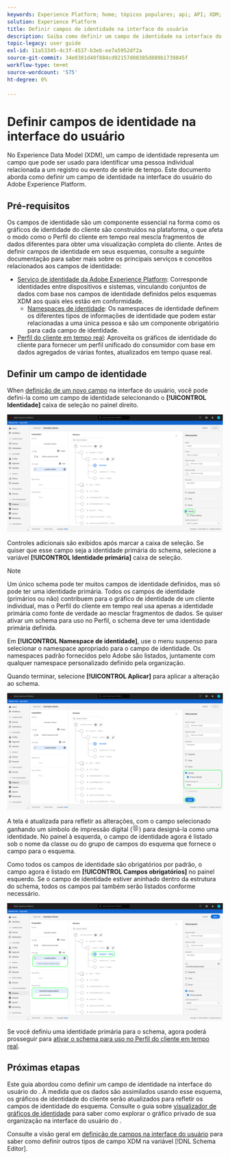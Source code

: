 ```yaml
---
keywords: Experience Platform; home; tópicos populares; api; API; XDM; sistema XDM; modelo de dados de experiência; modelo de dados; ui; espaço de trabalho; identidade; campo;
solution: Experience Platform
title: Definir campos de identidade na interface do usuário
description: Saiba como definir um campo de identidade na interface do usuário do Experience Platform.
topic-legacy: user guide
exl-id: 11a53345-4c3f-4537-b3eb-ee7a5952df2a
source-git-commit: 34e0381d40f884cd92157d08385d889b1739845f
workflow-type: tm+mt
source-wordcount: '575'
ht-degree: 0%

---
```


# Definir campos de identidade na interface do usuário

No Experience Data Model (XDM), um campo de identidade representa um campo que pode ser usado para identificar uma pessoa individual relacionada a um registro ou evento de série de tempo. Este documento aborda como definir um campo de identidade na interface do usuário do Adobe Experience Platform.

## Pré-requisitos

Os campos de identidade são um componente essencial na forma como os gráficos de identidade do cliente são construídos na plataforma, o que afeta o modo como o Perfil do cliente em tempo real mescla fragmentos de dados diferentes para obter uma visualização completa do cliente. Antes de definir campos de identidade em seus esquemas, consulte a seguinte documentação para saber mais sobre os principais serviços e conceitos relacionados aos campos de identidade:

* [Serviço de identidade da Adobe Experience Platform](../../../identity-service/home.md): Corresponde identidades entre dispositivos e sistemas, vinculando conjuntos de dados com base nos campos de identidade definidos pelos esquemas XDM aos quais eles estão em conformidade.
   * [Namespaces de identidade](../../../identity-service/namespaces.md): Os namespaces de identidade definem os diferentes tipos de informações de identidade que podem estar relacionadas a uma única pessoa e são um componente obrigatório para cada campo de identidade.
* [Perfil do cliente em tempo real](../../../profile/home.md): Aproveita os gráficos de identidade do cliente para fornecer um perfil unificado do consumidor com base em dados agregados de várias fontes, atualizados em tempo quase real.

## Definir um campo de identidade

When [definição de um novo campo](./overview.md#define) na interface do usuário, você pode defini-la como um campo de identidade selecionando o **[!UICONTROL Identidade]** caixa de seleção no painel direito.

![](../../images/ui/fields/special/identity.png)

Controles adicionais são exibidos após marcar a caixa de seleção. Se quiser que esse campo seja a identidade primária do schema, selecione a variável **[!UICONTROL Identidade primária]** caixa de seleção.

>[!NOTE]
>
>Um único schema pode ter muitos campos de identidade definidos, mas só pode ter uma identidade primária. Todos os campos de identidade (primários ou não) contribuem para o gráfico de identidade de um cliente individual, mas o Perfil do cliente em tempo real usa apenas a identidade primária como fonte de verdade ao mesclar fragmentos de dados. Se quiser ativar um schema para uso no Perfil, o schema deve ter uma identidade primária definida.

Em **[!UICONTROL Namespace de identidade]**, use o menu suspenso para selecionar o namespace apropriado para o campo de identidade. Os namespaces padrão fornecidos pelo Adobe são listados, juntamente com qualquer namespace personalizado definido pela organização.

Quando terminar, selecione **[!UICONTROL Aplicar]** para aplicar a alteração ao schema.

![](../../images/ui/fields/special/identity-config.png)

A tela é atualizada para refletir as alterações, com o campo selecionado ganhando um símbolo de impressão digital (![](../../images/ui/fields/special/identity-symbol.png)) para designá-la como uma identidade. No painel à esquerda, o campo de identidade agora é listado sob o nome da classe ou do grupo de campos do esquema que fornece o campo para o esquema.

Como todos os campos de identidade são obrigatórios por padrão, o campo agora é listado em **[!UICONTROL Campos obrigatórios]** no painel esquerdo. Se o campo de identidade estiver aninhado dentro da estrutura do schema, todos os campos pai também serão listados conforme necessário.

![](../../images/ui/fields/special/identity-applied.png)

Se você definiu uma identidade primária para o schema, agora poderá prosseguir para [ativar o schema para uso no Perfil do cliente em tempo real](../resources/schemas.md#profile).

## Próximas etapas

Este guia abordou como definir um campo de identidade na interface do usuário do . À medida que os dados são assimilados usando esse esquema, os gráficos de identidade do cliente serão atualizados para refletir os campos de identidade do esquema. Consulte o guia sobre [visualizador de gráficos de identidade](../../../identity-service/ui/identity-graph-viewer.md) para saber como explorar o gráfico privado de sua organização na interface do usuário do .

Consulte a visão geral em [definição de campos na interface do usuário](./overview.md#special) para saber como definir outros tipos de campo XDM na variável [!DNL Schema Editor].
